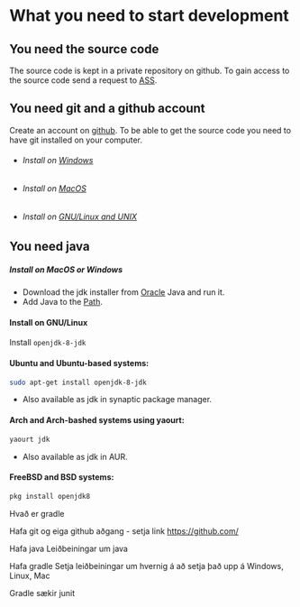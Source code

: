 # What you need to start development

## You need the source code
The source code is kept in a private repository on github.
To gain access to the source code send a request to [ASS].

## You need git and a github account

Create an account on [github].
To be able to get the source code you need to have git installed on your computer.
- ###### Install on [Windows]
- ###### Install on [MacOS]
- ###### Install on [GNU/Linux and UNIX]


## You need java

##### Install on MacOS or Windows
- Download the jdk installer from [Oracle] Java and run it.
- Add Java to the [Path].

#### Install on GNU/Linux
Install `openjdk-8-jdk`
#### Ubuntu and Ubuntu-based systems:
```sh
sudo apt-get install openjdk-8-jdk
```
- Also available as jdk in synaptic package manager.

#### Arch and Arch-bashed systems using yaourt:
```sh
yaourt jdk
```
- Also available as jdk in AUR.

#### FreeBSD and BSD systems:
```sh
pkg install openjdk8
```
Hvað er gradle

Hafa git og eiga github aðgang - setja link
https://github.com/

Hafa java
	Leiðbeiningar um java

Hafa gradle
	Setja leiðbeiningar um hvernig á að setja það upp á Windows, Linux, Mac

Gradle sækir junit

[ASS]: <ass_ttt@programmer.net>
[Windows]: <https://git-scm.com/download/win>
[MacOS]: <https://git-scm.com/download/mac>
[github]: <https://github.com/>
[GNU/Linux and UNIX]: <https://git-scm.com/download/linux>
[Oracle]: <http://www.oracle.com/technetwork/java/javase/downloads/jdk8-downloads-2133151.html>
[Path]: <https://www.java.com/en/download/help/path.xml>
